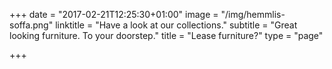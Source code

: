 +++
date = "2017-02-21T12:25:30+01:00"
image = "/img/hemmlis-soffa.png"
linktitle = "Have a look at our collections."
subtitle = "Great looking furniture. To your doorstep."
title = "Lease furniture?"
type = "page"

+++
